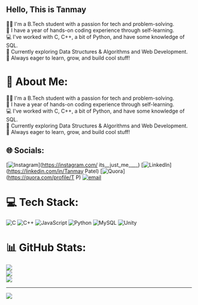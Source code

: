 ## Hello, This is Tanmay


🧑‍🎓 I'm a B.Tech student with a passion for tech and problem-solving. </br>
🧠 I have a year of hands-on coding experience through self-learning. </br>
💻 I've worked with C, C++, a bit of Python, and have some knowledge of SQL. </br>
🚀 Currently exploring Data Structures & Algorithms and Web Development.</br>
🌱 Always eager to learn, grow, and build cool stuff!</br>


# 💫 About Me:
🧑‍🎓 I'm a B.Tech student with a passion for tech and problem-solving. <br>🧠 I have a year of hands-on coding experience through self-learning. <br>💻 I've worked with C, C++, a bit of Python, and have some knowledge of SQL. <br>🚀 Currently exploring Data Structures & Algorithms and Web Development.<br>🌱 Always eager to learn, grow, and build cool stuff!


## 🌐 Socials:
[![Instagram](https://img.shields.io/badge/Instagram-%23E4405F.svg?logo=Instagram&logoColor=white)](https://instagram.com/ its__just_me____) [![LinkedIn](https://img.shields.io/badge/LinkedIn-%230077B5.svg?logo=linkedin&logoColor=white)](https://linkedin.com/in/Tanmay Patel) [![Quora](https://img.shields.io/badge/Quora-%23B92B27.svg?logo=Quora&logoColor=white)](https://quora.com/profile/T P) [![email](https://img.shields.io/badge/Email-D14836?logo=gmail&logoColor=white)](mailto:tnmypatel174@gmail.com) 

# 💻 Tech Stack:
![C](https://img.shields.io/badge/c-%2300599C.svg?style=for-the-badge&logo=c&logoColor=white) ![C++](https://img.shields.io/badge/c++-%2300599C.svg?style=for-the-badge&logo=c%2B%2B&logoColor=white) ![JavaScript](https://img.shields.io/badge/javascript-%23323330.svg?style=for-the-badge&logo=javascript&logoColor=%23F7DF1E) ![Python](https://img.shields.io/badge/python-3670A0?style=for-the-badge&logo=python&logoColor=ffdd54) ![MySQL](https://img.shields.io/badge/mysql-4479A1.svg?style=for-the-badge&logo=mysql&logoColor=white) ![Unity](https://img.shields.io/badge/unity-%23000000.svg?style=for-the-badge&logo=unity&logoColor=white)
# 📊 GitHub Stats:
![](https://github-readme-stats.vercel.app/api?username=Tanmay174P&theme=dark&hide_border=false&include_all_commits=false&count_private=false)<br/>
![](https://nirzak-streak-stats.vercel.app/?user=Tanmay174P&theme=dark&hide_border=false)<br/>
![](https://github-readme-stats.vercel.app/api/top-langs/?username=Tanmay174P&theme=dark&hide_border=false&include_all_commits=false&count_private=false&layout=compact)

---
[![](https://visitcount.itsvg.in/api?id=Tanmay174P&icon=0&color=0)](https://visitcount.itsvg.in)

<!-- Proudly created with GPRM ( https://gprm.itsvg.in ) -->
